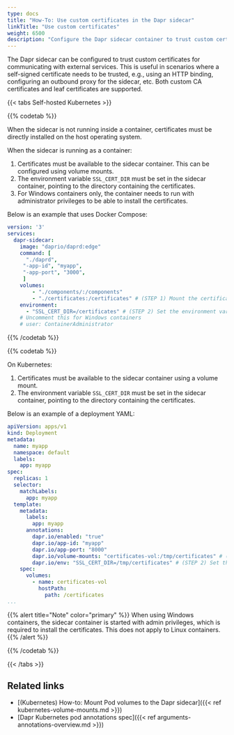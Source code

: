 ```yaml
---
type: docs
title: "How-To: Use custom certificates in the Dapr sidecar"
linkTitle: "Use custom certificates"
weight: 6500
description: "Configure the Dapr sidecar container to trust custom certificates"
---
```


The Dapr sidecar can be configured to trust custom certificates for communicating with external services. This is useful in scenarios where a self-signed certificate needs to be trusted, e.g., using an HTTP binding, configuring an outbound proxy for the sidecar, etc. Both custom CA certificates and leaf certificates are supported.

{{< tabs Self-hosted Kubernetes >}}

{{% codetab %}}

When the sidecar is not running inside a container, certificates must be directly installed on the host operating system. 

When the sidecar is running as a container:
1. Certificates must be available to the sidecar container. This can be configured using volume mounts.
1. The environment variable `SSL_CERT_DIR` must be set in the sidecar container, pointing to the directory containing the certificates.
1. For Windows containers only, the container needs to run with administrator privileges to be able to install the certificates.

Below is an example that uses Docker Compose:
```yaml
version: '3'
services:
  dapr-sidecar:
    image: "daprio/daprd:edge"
    command: [
      "./daprd",
     "-app-id", "myapp",
     "-app-port", "3000",
     ]
    volumes:
        - "./components/:/components"
        - "./certificates:/certificates" # (STEP 1) Mount the certificates folder to the sidecar container
    environment:
      - "SSL_CERT_DIR=/certificates" # (STEP 2) Set the environment variable to the path of the certificates folder
    # Uncomment this for Windows containers
    # user: ContainerAdministrator
```

{{% /codetab %}}


{{% codetab %}}

On Kubernetes:
1. Certificates must be available to the sidecar container using a volume mount.
1. The environment variable `SSL_CERT_DIR` must be set in the sidecar container, pointing to the directory containing the certificates.

Below is an example of a deployment YAML:
```yaml
apiVersion: apps/v1
kind: Deployment
metadata:
  name: myapp
  namespace: default
  labels:
    app: myapp
spec:
  replicas: 1
  selector:
    matchLabels:
      app: myapp
  template:
    metadata:
      labels:
        app: myapp
      annotations:
        dapr.io/enabled: "true"
        dapr.io/app-id: "myapp"
        dapr.io/app-port: "8000"
        dapr.io/volume-mounts: "certificates-vol:/tmp/certificates" # (STEP 1) Mount the certificates folder to the sidecar container
        dapr.io/env: "SSL_CERT_DIR=/tmp/certificates" # (STEP 2) Set the environment variable to the path of the certificates folder
    spec:
      volumes:
        - name: certificates-vol
          hostPath:
            path: /certificates
...
```

{{% alert title="Note" color="primary" %}}
When using Windows containers, the sidecar container is started with admin privileges, which is required to install the certificates. This does not apply to Linux containers.
{{% /alert %}}

{{% /codetab %}}

{{< /tabs >}}

## Related links
- [(Kubernetes) How-to: Mount Pod volumes to the Dapr sidecar]({{< ref kubernetes-volume-mounts.md >}})
- [Dapr Kubernetes pod annotations spec]({{< ref arguments-annotations-overview.md >}})

